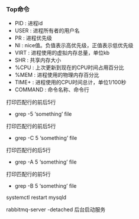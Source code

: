 ### Top命令

- PID : 进程id
- USER : 进程所有者的用户名
-  PR : 进程优先级
- NI : nice值。负值表示高优先级，正值表示低优先级 
- VIRT : 进程使用的虚拟内存总量，单位kb
- SHR : 共享内存大小
-  %CPU : 上次更新到现在的CPU时间占用百分比 
- %MEM : 进程使用的物理内存百分比
- TIME+ : 进程使用的CPU时间总计，单位1/100秒 
- COMMAND : 命令名称、命令行



打印匹配行的前后5行

- grep -5 ‘something’ file

打印匹配行的前后5行

- grep -C 5 ‘something’ file

打印匹配行的后5行

- grep -A 5 ‘something’ file

打印匹配行的前5行

- grep -B 5 ‘something’ file





systemctl restart mysqld

rabbitmq-server -detached 后台启动服务

